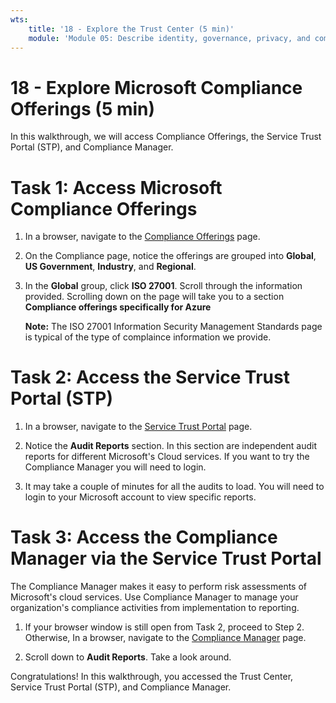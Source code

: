 ```yaml
---
wts:
    title: '18 - Explore the Trust Center (5 min)'
    module: 'Module 05: Describe identity, governance, privacy, and compliance features'
---
```

# 18 - Explore Microsoft Compliance Offerings (5 min)

In this walkthrough, we will access Compliance Offerings, the Service Trust Portal (STP), and Compliance Manager. 

# Task 1: Access Microsoft Compliance Offerings

1. In a browser, navigate to the [Compliance Offerings](https://docs.microsoft.com/en-us/compliance/regulatory/offering-home) page.

2. On the Compliance page, notice the offerings are grouped into **Global**, **US Government**, **Industry**, and **Regional**.

3. In the **Global** group, click **ISO 27001**. Scroll through the information provided. Scrolling down on the page will take you to a section **Compliance offerings specifically for Azure**

    **Note:** The ISO 27001 Information Security Management Standards page is typical of the type of complaince information we provide.


# Task 2: Access the Service Trust Portal (STP)

1. In a browser, navigate to the [Service Trust Portal](https://servicetrust.microsoft.com/) page.

2. Notice the **Audit Reports** section. In this section are independent audit reports for different Microsoft's Cloud services. If you want to try the Compliance Manager you will need to login.

3. It may take a couple of minutes for all the audits to load. You will need to login to your Microsoft account to view specific reports.


# Task 3: Access the Compliance Manager via the Service Trust Portal

The Compliance Manager makes it easy to perform risk assessments of Microsoft's cloud services. Use Compliance Manager to manage your organization's compliance activities from implementation to reporting. 

1. If your browser window is still open from Task 2, proceed to Step 2. Otherwise, In a browser, navigate to the [Compliance Manager](https://servicetrust.microsoft.com/ComplianceManager) page. 

2. Scroll down to **Audit Reports**. Take a look around.

Congratulations! In this walkthrough, you accessed the Trust Center, Service Trust Portal (STP), and Compliance Manager.
